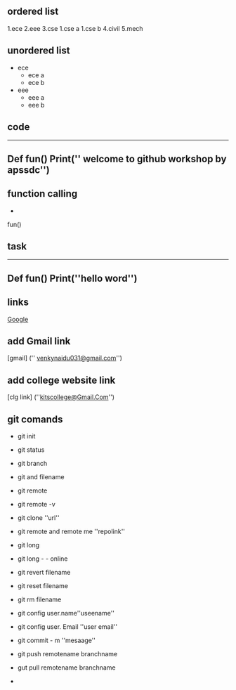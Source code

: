 ## ordered list
1.ece
2.eee
3.cse
    1.cse a
    1.cse b
4.civil
5.mech
## unordered list
- ece
   * ece a
   * ece b
- eee
    + eee a
    + eee b
## code
---
Def fun() 
    Print('' welcome to github workshop by apssdc'') 
---
## function calling
-
fun() 
## task
---
Def fun() 
    Print(''hello word'') 
---
## links
[Google](''http//www.google.com/) 

## add Gmail link
[gmail] ('' venkynaidu031@gmail.com'')
## add college website link
[clg link] (''kitscollege@Gmail.Com'') 
## git comands
- git init
- git status 
- git  branch 
- git and filename
- git remote
- git remote -v
- git clone ''url''
- git remote and remote me ''repolink''
- git long
- git long - - online 
- git revert filename
- git reset filename
- git rm filename
- git config user.name''useename''
- git config user. Email ''user email''
- git commit - m ''mesaage''
- git push remotename branchname
- gut pull remotename branchname





- 

    
